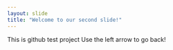 ```yaml
---
layout: slide
title: "Welcome to our second slide!"
---
```

This is github test project
Use the left arrow to go back!